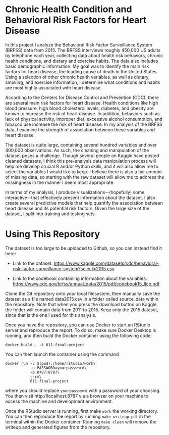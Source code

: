 Chronic Health Condition and Behavioral Risk Factors for Heart Disease
===========================================================================

In this project I analyze the Behavioral Risk Factor Surveillance System (BRFSS) data from 2015. The BRFSS interviews roughly 450,000 US adults by telephone each year, collecting data about health risk behaviors, chronic health conditions, and dietary and exercise habits. The data also includes basic demographic information. My goal was to identify the main risk factors for heart disease, the leading cause of death in the United States. Using a selection of other chronic health variables, as well as dietary, smoking, and exercise information, I determine what conditions and habits are most highly associated with heart disease.

According to the Centers for Disease Control and Prevention (CDC), there are several main risk factors for heart disease. Health conditions like high blood pressure, high blood cholesterol levels, diabetes, and obesity are known to increase the risk of heart disease. In addition, behaviors such as lack of physical activity, improper diet, excessive alcohol consumption, and tobacco use increase the risk of heart disease. In my analysis of the BRFSS data, I examine the strength of association between these variables and heart disease.

The dataset is quite large, containing several hundred variables and over 400,000 observations. As such, the cleaning and manipulation of the dataset poses a challenge. Though several people on Kaggle have posted cleaned datasets, I think this pre-analysis data manipulation process will help me develop crucial R and/or Python skills, and it will also allow me to select the variables I would like to keep. I believe there is also a fair amount of missing data, so starting with the raw dataset will allow me to address the missingness in the manner I deem most appropriate.

In terms of my analysis, I produce visualizations--(hopefully) some interactive--that effectively present information about the dataset. I also create several predictive models that help quantify the association between heart disease and its potential risk factors. Given the large size of the dataset, I split into training and testing sets.

Using This Repository
=====================

The dataset is too large to be uploaded to Github, so you can instead find it here:

- Link to the dataset: https://www.kaggle.com/datasets/cdc/behavioral-risk-factor-surveillance-system?select=2015.csv

- Link to the codebook containing information about the variables: https://www.cdc.gov/brfss/annual_data/2015/pdf/codebook15_llcp.pdf

Clone the Git repository onto your local filesystem, then manually save the dataset as a file named data2015.csv in a folder called source_data within the repository. Note that when you press the download button on Kaggle, the folder will contain data from 2011 to 2015. Keep only the 2015 dataset, since that is the one I used for this analysis.

Once you have the repository, you can use Docker to start an RStudio server and reproduce the report. To do so, make sure Docker Desktop is running, and then build the Docker container using the following code:

```
docker build . -t 611-final-project
```

You can then launch the container using the command

```
docker run -v $(pwd):/home/rstudio/work\
           -e PASSWORD=yourpassword\
           -p 8787:8787\
           --rm\
           611-final-project
```

where you should replace `yourpassword` with a password of your choosing. You then visit http://localhost:8787 via a browser on your machine to access the machine and development environment.

Once the RStudio server is running, first make `work` the working directory. You can then reproduce the report by running `make writeup.pdf` in the terminal within the Docker container. Running `make clean` will remove the writeup and generated figures from the repository.

